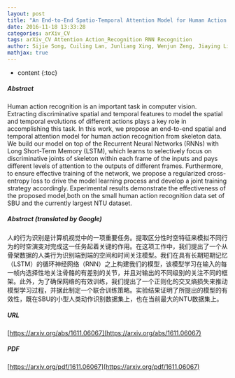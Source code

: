 ```yaml
---
layout: post
title: "An End-to-End Spatio-Temporal Attention Model for Human Action Recognition from Skeleton Data"
date: 2016-11-18 13:33:28
categories: arXiv_CV
tags: arXiv_CV Attention Action_Recognition RNN Recognition
author: Sijie Song, Cuiling Lan, Junliang Xing, Wenjun Zeng, Jiaying Liu
mathjax: true
---
```


* content
{:toc}

##### Abstract
Human action recognition is an important task in computer vision. Extracting discriminative spatial and temporal features to model the spatial and temporal evolutions of different actions plays a key role in accomplishing this task. In this work, we propose an end-to-end spatial and temporal attention model for human action recognition from skeleton data. We build our model on top of the Recurrent Neural Networks (RNNs) with Long Short-Term Memory (LSTM), which learns to selectively focus on discriminative joints of skeleton within each frame of the inputs and pays different levels of attention to the outputs of different frames. Furthermore, to ensure effective training of the network, we propose a regularized cross-entropy loss to drive the model learning process and develop a joint training strategy accordingly. Experimental results demonstrate the effectiveness of the proposed model,both on the small human action recognition data set of SBU and the currently largest NTU dataset.

##### Abstract (translated by Google)
人的行为识别是计算机视觉中的一项重要任务。提取区分性时空特征来模拟不同行为的时空演变对完成这一任务起着关键的作用。在这项工作中，我们提出了一个从骨架数据的人类行为识别端到端的空间和时间关注模型。我们在具有长期短期记忆（LSTM）的循环神经网络（RNN）之上构建我们的模型，该模型学习在输入的每一帧内选择性地关注骨骼的有差别的关节，并且对输出的不同级别的关注不同的框架。此外，为了确保网络的有效训练，我们提出了一个正则化的交叉熵损失来推动模型学习过程，并据此制定一个联合训练策略。实验结果证明了所提出的模型的有效性，既在SBU的小型人类动作识别数据集上，也在当前最大的NTU数据集上。

##### URL
[https://arxiv.org/abs/1611.06067](https://arxiv.org/abs/1611.06067)

##### PDF
[https://arxiv.org/pdf/1611.06067](https://arxiv.org/pdf/1611.06067)

